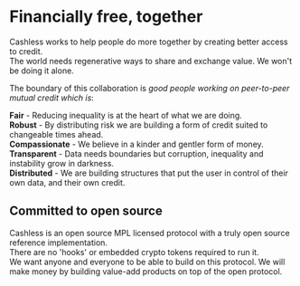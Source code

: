 # Financially free, together

Cashless works to help people do more together by creating better access to credit.  
The world needs regenerative ways to share and exchange value. We won't be doing it alone.

The boundary of this collaboration is <em>good people working on peer-to-peer mutual credit which is</em>:

<b>Fair</b> - Reducing inequality is at the heart of what we are doing.  
<b>Robust</b> - By distributing risk we are building a form of credit suited to changeable times ahead.  
<b>Compassionate</b> - We believe in a kinder and gentler form of money.  
<b>Transparent</b> - Data needs boundaries but corruption, inequality and instability grow in darkness.  
<b>Distributed</b> - We are building structures that put the user in control of their own data, and their own credit.  

## Committed to open source

Cashless is an open source MPL licensed protocol with a truly open source reference implementation.  
There are no 'hooks' or embedded crypto tokens required to run it.  
We want anyone and everyone to be able to build on this protocol. We will make money by building value-add products on top of the open protocol.